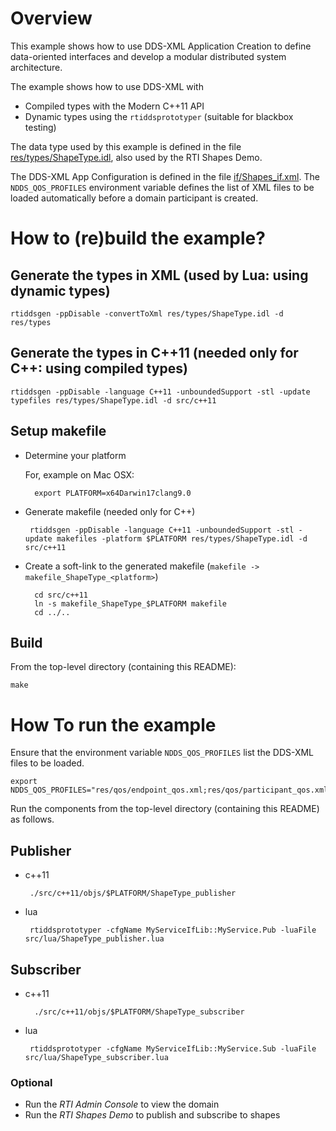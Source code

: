 # Overview

This example shows how to use DDS-XML Application Creation to define 
data-oriented interfaces and develop a modular distributed
system architecture. 
 
 The example shows how to use DDS-XML with
 
 - Compiled types with the Modern C++11 API
 - Dynamic types using the `rtiddsprototyper` (suitable for blackbox testing)

The data type used by this example is defined in the file 
[res/types/ShapeType.idl](res/types/ShapeType.idl), also 
used by the RTI Shapes Demo. 


The DDS-XML App Configuration is defined in the file 
[if/Shapes_if.xml](if/Shapes_if.xml). The `NDDS_QOS_PROFILES` environment variable 
defines the list of XML files to be loaded automatically before a domain 
participant is created. 


# How to (re)build the example?

## Generate the types in XML (used by Lua: using dynamic types)

    rtiddsgen -ppDisable -convertToXml res/types/ShapeType.idl -d res/types
    
## Generate the types in C++11 (needed only for C++: using compiled types)

    rtiddsgen -ppDisable -language C++11 -unboundedSupport -stl -update typefiles res/types/ShapeType.idl -d src/c++11
    
    
## Setup makefile

- Determine your platform
   
  For, example on Mac OSX:
  
        export PLATFORM=x64Darwin17clang9.0 
    
- Generate makefile (needed only for C++)

	   rtiddsgen -ppDisable -language C++11 -unboundedSupport -stl -update makefiles -platform $PLATFORM res/types/ShapeType.idl -d src/c++11

- Create a soft-link to the generated makefile 
  (`makefile -> makefile_ShapeType_<platform>`)

        cd src/c++11
        ln -s makefile_ShapeType_$PLATFORM makefile
        cd ../..


## Build

From the top-level directory (containing this README):

    make


# How To run the example

Ensure that the environment variable `NDDS_QOS_PROFILES` list the DDS-XML files
to be loaded.

    export NDDS_QOS_PROFILES="res/qos/endpoint_qos.xml;res/qos/participant_qos.xml;res/qos/Shapes_qos.xml;if/Shapes_if.xml"

Run the components from the top-level directory (containing this README) 
as follows.

## Publisher

- c++11

	   ./src/c++11/objs/$PLATFORM/ShapeType_publisher 


- lua

	   rtiddsprototyper -cfgName MyServiceIfLib::MyService.Pub -luaFile src/lua/ShapeType_publisher.lua



## Subscriber

- c++11

        ./src/c++11/objs/$PLATFORM/ShapeType_subscriber 
    
- lua

	   rtiddsprototyper -cfgName MyServiceIfLib::MyService.Sub -luaFile src/lua/ShapeType_subscriber.lua

### Optional

- Run the *RTI Admin Console* to view the domain
- Run the *RTI Shapes Demo* to publish and subscribe to shapes 

